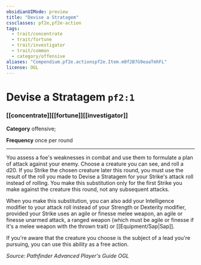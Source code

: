 ```yaml
---
obsidianUIMode: preview
title: "Devise a Stratagem"
cssclasses: pf2e,pf2e-action
tags:
  - trait/concentrate
  - trait/fortune
  - trait/investigator
  - trait/common
  - category/offensive
aliases: "Compendium.pf2e.actionspf2e.Item.m0f2B7G9eaaTmhFL"
license: OGL
---
```

# Devise a Stratagem `pf2:1`

### [[concentrate]][[fortune]][[investigator]]

**Category** offensive; 




**Frequency** once per round

* * *

You assess a foe's weaknesses in combat and use them to formulate a plan of attack against your enemy. Choose a creature you can see, and roll a d20. If you Strike the chosen creature later this round, you must use the result of the roll you made to Devise a Stratagem for your Strike's attack roll instead of rolling. You make this substitution only for the first Strike you make against the creature this round, not any subsequent attacks.

When you make this substitution, you can also add your Intelligence modifier to your attack roll instead of your Strength or Dexterity modifier, provided your Strike uses an agile or finesse melee weapon, an agile or finesse unarmed attack, a ranged weapon (which must be agile or finesse if it's a melee weapon with the thrown trait) or [[Equipment/Sap|Sap]].

If you're aware that the creature you choose is the subject of a lead you're pursuing, you can use this ability as a free action.

*Source: Pathfinder Advanced Player's Guide*
*OGL*